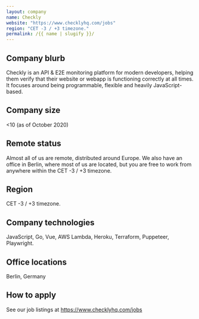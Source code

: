 ```yaml
---
layout: company
name: Checkly
website: "https://www.checklyhq.com/jobs"
region: "CET -3 / +3 timezone."
permalink: /{{ name | slugify }}/
---
```


## Company blurb

Checkly is an API & E2E monitoring platform for modern developers, helping them verify that their website or webapp is functioning correctly at all times. It focuses around being programmable, flexible and heavily JavaScript-based.

## Company size

<10 (as of October 2020)

## Remote status

Almost all of us are remote, distributed around Europe. We also have an office in Berlin, where most of us are located, but you are free to work from anywhere within the CET -3 / +3 timezone.

## Region

CET -3 / +3 timezone.

## Company technologies

JavaScript, Go, Vue, AWS Lambda, Heroku, Terraform, Puppeteer, Playwright.

## Office locations

Berlin, Germany

## How to apply

See our job listings at https://www.checklyhq.com/jobs